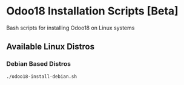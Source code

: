 # Odoo18 Installation Scripts [Beta]

Bash scripts for installing Odoo18 on Linux systems

## Available Linux Distros

### Debian Based Distros

```bash
./odoo18-install-debian.sh
```